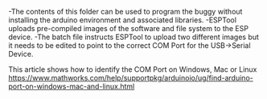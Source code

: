-The contents of this folder can be used to program the buggy without installing the arduino environment and associated libraries.
-ESPTool uploads pre-compiled images of the software and file system to the ESP device.
-The batch file instructs ESPTool to upload two different images but it needs to be edited to point to the correct COM Port for the USB->Serial Device.

This article shows how to identify the COM Port on Windows, Mac or Linux
https://www.mathworks.com/help/supportpkg/arduinoio/ug/find-arduino-port-on-windows-mac-and-linux.html
